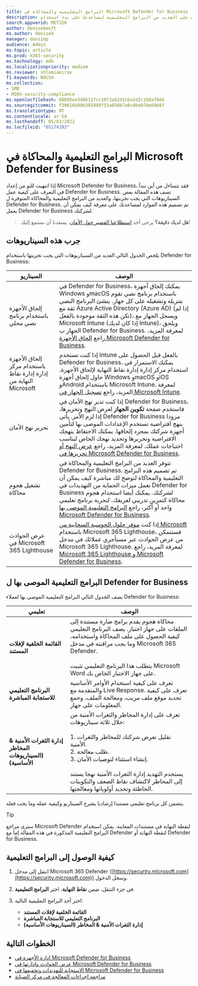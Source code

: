 ```yaml
---
title: البرامج التعليمية والمحاكاة في Microsoft Defender for Business
description: تعرف على العديد من البرامج التعليمية لمساعدتك على بدء استخدام Defender for Business.
search.appverid: MET150
author: denisebmsft
ms.author: deniseb
manager: dansimp
audience: Admin
ms.topic: article
ms.prod: m365-security
ms.technology: mdb
ms.localizationpriority: medium
ms.reviewer: shlomiakirav
f1.keywords: NOCSH
ms.collection:
- SMB
- M365-security-compliance
ms.openlocfilehash: 68695ee348b11fcc10f3a82d2cba2d2c168af666
ms.sourcegitcommit: f30616b90b382409f53a056b7a6c8be078e6866f
ms.translationtype: MT
ms.contentlocale: ar-SA
ms.lasthandoff: 05/03/2022
ms.locfileid: "65174393"
---
```

# <a name="tutorials-and-simulations-in-microsoft-defender-for-business"></a>البرامج التعليمية والمحاكاة في Microsoft Defender for Business

إذا انتهيت للتو من إعداد Microsoft Defender for Business، فقد تتساءل من أين تبدأ في التعرف على كيفية عمل Defender for Business. تصف هذه المقالة بعض السيناريوهات التي يجب تجربتها، والعديد من البرامج التعليمية والمحاكاة المتوفرة ل Defender for Business. تم تصميم هذه الموارد لمساعدتك على معرفة كيف يمكن أن يعمل Defender for Business لشركتك.

>
> **هل لديك دقيقة؟**
> يرجى أخذ <a href="https://microsoft.qualtrics.com/jfe/form/SV_0JPjTPHGEWTQr4y" target="_blank">استطلاعنا القصير حول الأمان</a>. يسعدنا أن نستمع إليك!
>

## <a name="try-these-scenarios"></a>جرب هذه السيناريوهات

يلخص الجدول التالي العديد من السيناريوهات التي يجب تجربتها باستخدام Defender for Business:

| السيناريو  | الوصف  |
|---------|---------|
| إلحاق الأجهزة باستخدام برنامج نصي محلي     | في Defender for Business، يمكنك إلحاق أجهزة Windows وmacOS باستخدام برنامج نصي تقوم بتنزيله وتشغيله على كل جهاز. ينشئ البرنامج النصي ثقة مع Azure Active Directory (Azure AD) (إذا لم تكن هذه الثقة موجودة بالفعل)، ويسجل الجهاز مع Microsoft Intune (إذا كان لديك Intune)، ويلحق الجهاز ب Defender for Business. لمعرفة المزيد، راجع [إلحاق الأجهزة Microsoft Defender for Business](mdb-onboard-devices.md).         |
| إلحاق الأجهزة باستخدام مركز إدارة إدارة نقاط النهاية من Microsoft     | إذا كنت تستخدم Intune بالفعل قبل الحصول على Defender for Business، يمكنك الاستمرار في استخدام مركز إدارة إدارة نقاط النهاية لإلحاق الأجهزة. حاول إلحاق أجهزة Windows وmacOS وiOS وAndroid باستخدام Microsoft Intune. لمعرفة المزيد، راجع [تسجيل الجهاز في Microsoft Intune](/mem/intune/enrollment/device-enrollment).        |
| تحرير نهج الأمان     | إذا كنت تدير نهج الأمان في Defender for Business، فاستخدم صفحة **تكوين الجهاز** لعرض النهج وتحريرها، إذا لزم الأمر. يأتي Defender for Business مزودا بنهج افتراضية تستخدم الإعدادات الموصى بها لتأمين أجهزة شركتك بمجرد إلحاقها. يمكنك الاحتفاظ بنهجك الافتراضية وتحريرها وتحديد نهجك الخاص ليناسب احتياجات عملك. لمعرفة المزيد، راجع [عرض النهج أو تحريرها في Microsoft Defender for Business](mdb-view-edit-policies.md).        |
| تشغيل هجوم محاكاة   | تتوفر العديد من البرامج التعليمية والمحاكاة في Defender for Business. تم تصميم هذه البرامج التعليمية والمحاكاة لتوضح لك مباشرة كيف يمكن أن تعمل ميزات الحماية من التهديدات في Defender for Business لشركتك. يمكنك أيضا استخدام هجوم محاكاة كتمرين تدريبي لفريقك. لتجربة برنامج تعليمي واحد أو أكثر، راجع [البرامج التعليمية الموصى بها Microsoft Defender for Business](#recommended-tutorials-for-defender-for-business).         |
| عرض الحوادث في Microsoft 365 Lighthouse     | إذا كنت [موفر حلول الحوسبة السحابية من Microsoft](/partner-center/enrolling-in-the-csp-program) باستخدام Microsoft 365 Lighthouse، فستتمكن من عرض الحوادث عبر مستأجري عملائك في مدخل Microsoft 365 Lighthouse. لمعرفة المزيد، راجع [Microsoft 365 Lighthouse و Microsoft Defender for Business](mdb-lighthouse-integration.md).       |


## <a name="recommended-tutorials-for-defender-for-business"></a>البرامج التعليمية الموصى بها ل Defender for Business

يصف الجدول التالي البرامج التعليمية الموصى بها لعملاء Defender for Business:

| تعليمي  | الوصف  |
|---------|---------|
| **القائمة الخلفية لإفلات المستند**     | محاكاة هجوم يقدم برامج ضارة مستندة إلى الملفات على جهاز اختبار. يصف البرنامج التعليمي كيفية الحصول على ملف المحاكاة واستخدامه، وما يجب مراقبته في مدخل Microsoft 365 Defender. <br/><br/>يتطلب هذا البرنامج التعليمي تثبيت Microsoft Word على جهاز الاختبار الخاص بك.   |
| **البرنامج التعليمي للاستجابة المباشرة**     | تعرف على كيفية استخدام الأوامر الأساسية والمتقدمة مع Live Response. تعرف على كيفية تحديد موقع ملف مريب، ومعالجة الملف، وجمع المعلومات على جهاز.   |
| **إدارة الثغرات الأمنية & المخاطر (السيناريوهات الأساسية)**     | تعرف على إدارة المخاطر والثغرات الأمنية من خلال ثلاثة سيناريوهات: <br/><br/>1. تقليل تعرض شركتك للمخاطر والثغرات الأمنية. <br/>2. طلب معالجة. <br/>3. إنشاء استثناء لتوصيات الأمان. <br/><br/> يستخدم التهديد إدارة الثغرات الأمنية نهجا يستند إلى المخاطر لاكتشاف نقاط الضعف والتكوينات الخاطئة وتحديد أولوياتها ومعالجتها.      |

يتضمن كل برنامج تعليمي مستندا إرشاديا يشرح السيناريو وكيفية عمله وما يجب فعله.

> [!TIP]
> سترى مراجع Microsoft Defender لنقطة النهاية في مستندات المعاينة. يمكن استخدام البرامج التعليمية المذكورة في هذه المقالة إما مع Defender لنقطة النهاية أو Defender for Business.

## <a name="how-to-access-the-tutorials"></a>كيفية الوصول إلى البرامج التعليمية

1. انتقل إلى مدخل Microsoft 365 Defender ([https://security.microsoft.com](https://security.microsoft.com)) وسجل الدخول.

2. في جزء التنقل، ضمن **نقاط النهاية**، اختر **البرامج التعليمية**.

3. اختر أحد البرامج التعليمية التالية:

   - **القائمة الخلفية لإفلات المستند**
   - **البرنامج التعليمي للاستجابة المباشرة**
   - **إدارة الثغرات الأمنية & المخاطر (السيناريوهات الأساسية)**

## <a name="next-steps"></a>الخطوات التالية

- [إدارة الأجهزة في Microsoft Defender for Business](mdb-manage-devices.md)
- [عرض الحوادث وإدارتها في Microsoft Defender for Business](mdb-view-manage-incidents.md)
- [الاستجابة للتهديدات وتخفيفها في Microsoft Defender for Business](mdb-respond-mitigate-threats.md)
- [مراجعة إجراءات المعالجة في مركز الصيانة](mdb-review-remediation-actions.md)